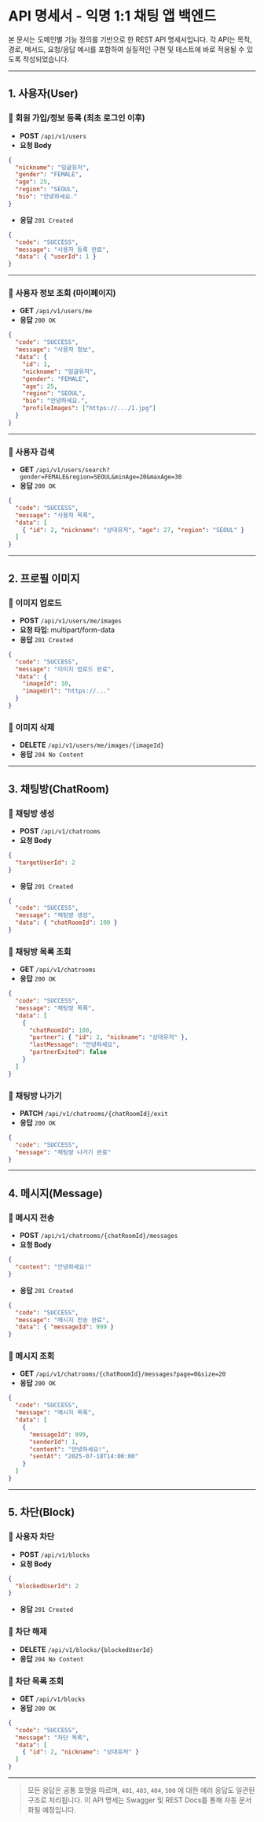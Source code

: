 # API 명세서 - 익명 1:1 채팅 앱 백엔드

본 문서는 도메인별 기능 정의를 기반으로 한 REST API 명세서입니다. 각 API는 목적, 경로, 메서드, 요청/응답 예시를 포함하여 실질적인 구현 및 테스트에 바로 적용될 수 있도록 작성되었습니다.

---

## 1. 사용자(User)

### 🔹 회원 가입/정보 등록 (최초 로그인 이후)

* **POST** `/api/v1/users`
* **요청 Body**

```json
{
  "nickname": "밍글유저",
  "gender": "FEMALE",
  "age": 25,
  "region": "SEOUL",
  "bio": "안녕하세요."
}
```

* **응답** `201 Created`

```json
{
  "code": "SUCCESS",
  "message": "사용자 등록 완료",
  "data": { "userId": 1 }
}
```

---

### 🔹 사용자 정보 조회 (마이페이지)

* **GET** `/api/v1/users/me`
* **응답** `200 OK`

```json
{
  "code": "SUCCESS",
  "message": "사용자 정보",
  "data": {
    "id": 1,
    "nickname": "밍글유저",
    "gender": "FEMALE",
    "age": 25,
    "region": "SEOUL",
    "bio": "안녕하세요.",
    "profileImages": ["https://.../1.jpg"]
  }
}
```

---

### 🔹 사용자 검색

* **GET** `/api/v1/users/search?gender=FEMALE&region=SEOUL&minAge=20&maxAge=30`
* **응답** `200 OK`

```json
{
  "code": "SUCCESS",
  "message": "사용자 목록",
  "data": [
    { "id": 2, "nickname": "상대유저", "age": 27, "region": "SEOUL" }
  ]
}
```

---

## 2. 프로필 이미지

### 🔹 이미지 업로드

* **POST** `/api/v1/users/me/images`
* **요청 타입**: multipart/form-data
* **응답** `201 Created`

```json
{
  "code": "SUCCESS",
  "message": "이미지 업로드 완료",
  "data": {
    "imageId": 10,
    "imageUrl": "https://..."
  }
}
```

### 🔹 이미지 삭제

* **DELETE** `/api/v1/users/me/images/{imageId}`
* **응답** `204 No Content`

---

## 3. 채팅방(ChatRoom)

### 🔹 채팅방 생성

* **POST** `/api/v1/chatrooms`
* **요청 Body**

```json
{
  "targetUserId": 2
}
```

* **응답** `201 Created`

```json
{
  "code": "SUCCESS",
  "message": "채팅방 생성",
  "data": { "chatRoomId": 100 }
}
```

### 🔹 채팅방 목록 조회

* **GET** `/api/v1/chatrooms`
* **응답** `200 OK`

```json
{
  "code": "SUCCESS",
  "message": "채팅방 목록",
  "data": [
    {
      "chatRoomId": 100,
      "partner": { "id": 2, "nickname": "상대유저" },
      "lastMessage": "안녕하세요",
      "partnerExited": false
    }
  ]
}
```

### 🔹 채팅방 나가기

* **PATCH** `/api/v1/chatrooms/{chatRoomId}/exit`
* **응답** `200 OK`

```json
{
  "code": "SUCCESS",
  "message": "채팅방 나가기 완료"
}
```

---

## 4. 메시지(Message)

### 🔹 메시지 전송

* **POST** `/api/v1/chatrooms/{chatRoomId}/messages`
* **요청 Body**

```json
{
  "content": "안녕하세요!"
}
```

* **응답** `201 Created`

```json
{
  "code": "SUCCESS",
  "message": "메시지 전송 완료",
  "data": { "messageId": 999 }
}
```

### 🔹 메시지 조회

* **GET** `/api/v1/chatrooms/{chatRoomId}/messages?page=0&size=20`
* **응답** `200 OK`

```json
{
  "code": "SUCCESS",
  "message": "메시지 목록",
  "data": [
    {
      "messageId": 999,
      "senderId": 1,
      "content": "안녕하세요!",
      "sentAt": "2025-07-18T14:00:00"
    }
  ]
}
```

---

## 5. 차단(Block)

### 🔹 사용자 차단

* **POST** `/api/v1/blocks`
* **요청 Body**

```json
{
  "blockedUserId": 2
}
```

* **응답** `201 Created`

### 🔹 차단 해제

* **DELETE** `/api/v1/blocks/{blockedUserId}`
* **응답** `204 No Content`

### 🔹 차단 목록 조회

* **GET** `/api/v1/blocks`
* **응답** `200 OK`

```json
{
  "code": "SUCCESS",
  "message": "차단 목록",
  "data": [
    { "id": 2, "nickname": "상대유저" }
  ]
}
```

---

> 모든 응답은 공통 포맷을 따르며, `401`, `403`, `404`, `500` 에 대한 에러 응답도 일관된 구조로 처리됩니다.
> 이 API 명세는 Swagger 및 REST Docs를 통해 자동 문서화될 예정입니다.
